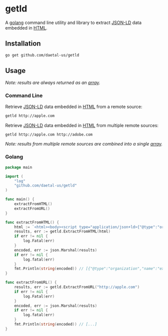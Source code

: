 # getld

A [golang][go] command line utility and library to extract [JSON-LD][jsonld] data embedded in [HTML][html].

## Installation

```sh
go get github.com/daetal-us/getld
```

## Usage
_Note: results are always returned as an [array][array]._

### Command Line

Retrieve [JSON-LD][jsonld] data embedded in [HTML][html] from a remote source:
```sh
getld http://apple.com
```

Retrieve [JSON-LD][jsonld] data embedded in [HTML][html] from multiple remote sources:

```sh
getld http://apple.com http://adobe.com
```
_Note: results from multiple remote sources are combined into a single [array][array]._

### Golang

```go
package main

import (
	"log"
	"github.com/daetal-us/getld"
)

func main() {
	extractFromHTML()
	extractFromURL()
}

func extractFromHTML() {
	html := `<html><body><script type="application/json+ld>{"@type":"organization","name":"example"}</script></body></html>"`
	results, err := getld.ExtractFromHTML(html)
	if err != nil {
		log.Fatal(err)
	}
	encoded, err := json.Marshal(results)
	if err != nil {
		log.fatal(err)
	}
	fmt.Println(string(encoded)) // [{"@type":"organization","name":"example"}]
}

func extractFromURL() {
	results, err := getld.ExtractFromURL("http://apple.com")
	if err != nil {
		log.Fatal(err)
	}
	encoded, err := json.Marshal(results)
	if err != nil {
		log.fatal(err)
	}
	fmt.Println(string(encoded)) // [...]
}
```

[go]:https://golang.org
[jsonld]:https://json-ld.org
[html]:https://www.w3.org/html
[array]:https://developer.mozilla.org/en-US/docs/Web/JavaScript/Reference/Global_Objects/Array